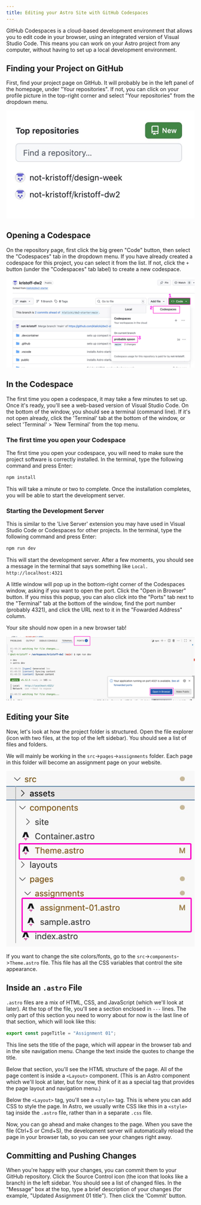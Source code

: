 ```yaml
---
title: Editing your Astro Site with GitHub Codespaces
---
```


GitHub Codespaces is a cloud-based development environment that allows you to edit code in your browser, using an integrated version of Visual Studio Code. This means you can work on your Astro project from any computer, without having to set up a local development environment.

## Finding your Project on GitHub

First, find your project page on GitHub. It will probably be in the left panel of the homepage, under "Your repositories". If not, you can click on your profile picture in the top-right corner and select "Your repositories" from the dropdown menu.

![GitHub Repository](./your-repositories.jpg)

## Opening a Codespace

On the repository page, first click the big green "Code" button, then select the "Codespaces" tab in the dropdown menu. If you have already created a codespace for this project, you can select it from the list. If not, click the `+` button (under the "Codespaces" tab label) to create a new codespace.

![Repo Page](./repo-page.jpg)

## In the Codespace

The first time you open a codespace, it may take a few minutes to set up. Once it's ready, you'll see a web-based version of Visual Studio Code. On the bottom of the window, you should see a terminal (command line). If it's not open already, click the 'Terminal' tab at the bottom of the window, or select 'Terminal' > 'New Terminal' from the top menu.

### The first time you open your Codespace

The first time you open your codespace, you will need to make sure the project software is correctly installed. In the terminal, type the following command and press Enter:

```bash
npm install
```

This will take a minute or two to complete. Once the installation completes, you will be able to start the development server.

### Starting the Development Server

This is similar to the 'Live Server' extension you may have used in Visual Studio Code or Codespaces for other projects. In the terminal, type the following command and press Enter:

```bash
npm run dev
```

This will start the development server. After a few moments, you should see a message in the terminal that says something like `Local.   http://localhost:4321`

A little window will pop up in the bottom-right corner of the Codespaces window, asking if you want to open the port. Click the "Open in Browser" button. If you miss this popup, you can also click into the "Ports" tab next to the "Terminal" tab at the bottom of the window, find the port number (probably 4321), and click the URL next to it in the "Fowarded Address" column.

Your site should now open in a new browser tab!

![Ports popup](./ports.jpg)

## Editing your Site

Now, let's look at how the project folder is structured. Open the file explorer (icon with two files, at the top of the left sidebar). You should see a list of files and folders.

We will mainly be working in the `src`->`pages`->`assignments` folder. Each page in this folder will become an assignment page on your website.

![File Explorer](./explorer.jpg)

If you want to change the site colors/fonts, go to the `src`->`components`->`Theme.astro` file. This file has all the CSS variables that control the site appearance.

## Inside an `.astro` File

`.astro` files are a mix of HTML, CSS, and JavaScript (which we'll look at later). At the top of the file, you'll see a section enclosed in `---` lines. The only part of this section you need to worry about for now is the last line of that section, which will look like this:

```js
export const pageTitle = "Assignment 01";
```

This line sets the title of the page, which will appear in the browser tab and in the site navigation menu. Change the text inside the quotes to change the title.

Below that section, you'll see the HTML structure of the page. All of the page content is inside a `<Layout>` component. (This is an Astro component which we'll look at later, but for now, think of it as a special tag that provides the page layout and navigation menu.)

Below the `<Layout>` tag, you'll see a `<style>` tag. This is where you can add CSS to style the page. In Astro, we usually write CSS like this in a `<style>` tag inside the `.astro` file, rather than in a separate `.css` file.

Now, you can go ahead and make changes to the page. When you save the file (Ctrl+S or Cmd+S), the development server will automatically reload the page in your browser tab, so you can see your changes right away.

## Committing and Pushing Changes

When you're happy with your changes, you can commit them to your GitHub repository. Click the Source Control icon (the icon that looks like a branch) in the left sidebar. You should see a list of changed files. In the "Message" box at the top, type a brief description of your changes (for example, "Updated Assignment 01 title"). Then click the 'Commit' button.